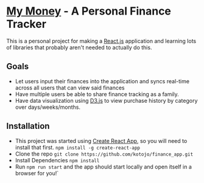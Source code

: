 # [My Money](http://mymoney.surge.sh/) - A Personal Finance Tracker
This is a personal project for making a [React.js](https://github.com/facebook/react) application and learning lots of libraries that probably aren't needed to actually do this.

## Goals
* Let users input their finances into the application and syncs real-time across all users that can view said finances
* Have multiple users be able to share finance tracking as a family.
* Have data visualization using [D3.js](https://d3js.org/) to view purchase history by category over days/weeks/months.

## Installation
* This project was started using [Create React App](https://github.com/facebookincubator/create-react-app), so you will need to install that first.
`npm install -g create-react-app`
* Clone the repo `git clone https://github.com/kotojo/finance_app.git`
* Install Dependencies `npm install`
* Run `npm run start` and the app should start locally and open itself in a browser for you!`
